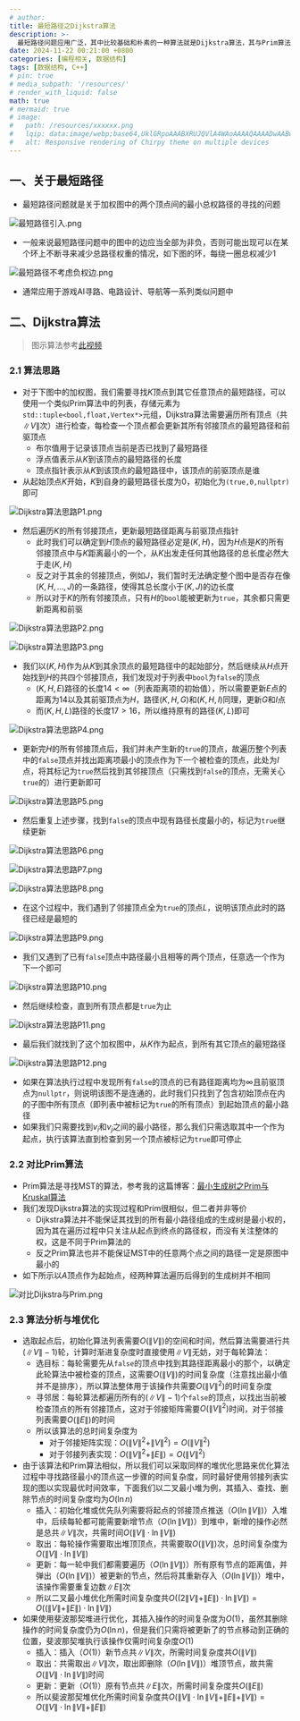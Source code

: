 ```yaml
---
# author:
title: 最短路径之Dijkstra算法
description: >-
  最短路径问题应用广泛，其中比较基础和朴素的一种算法就是Dijkstra算法，其与Prim算法形似但有本质的不同
date: 2024-11-22 00:21:00 +0800
categories: [编程相关, 数据结构]
tags: [数据结构, C++]
# pin: true
# media_subpath: '/resources/'
# render_with_liquid: false
math: true
# mermaid: true
# image:
#   path: /resources/xxxxxx.png
#   lqip: data:image/webp;base64,UklGRpoAAABXRUJQVlA4WAoAAAAQAAAADwAABwAAQUxQSDIAAAARL0AmbZurmr57yyIiqE8oiG0bejIYEQTgqiDA9vqnsUSI6H+oAERp2HZ65qP/VIAWAFZQOCBCAAAA8AEAnQEqEAAIAAVAfCWkAALp8sF8rgRgAP7o9FDvMCkMde9PK7euH5M1m6VWoDXf2FkP3BqV0ZYbO6NA/VFIAAAA
#   alt: Responsive rendering of Chirpy theme on multiple devices
---
```


## 一、关于最短路径
- 最短路径问题就是关于加权图中的两个顶点间的最小总权路径的寻找的问题

![最短路径引入.png](/resources/数据结构/最短路径引入.png)

- 一般来说最短路径问题中的图中的边应当全部为非负，否则可能出现可以在某个环上不断寻来减少总路径权重的情况，如下图的环，每绕一圈总权减少$1$

![最短路径不考虑负权边.png](/resources/数据结构/最短路径不考虑负权边.png)

- 通常应用于游戏AI寻路、电路设计、导航等一系列类似问题中

## 二、Dijkstra算法

>图示算法参考[此视频](https://www.bilibili.com/video/BV1QESyYGE55/?share_source=copy_web&vd_source=5ef86699cafaaf10c5dc362759c73a7d)

### 2.1 算法思路
- 对于下图中的加权图，我们需要寻找$K$顶点到其它任意顶点的最短路径，可以使用一个类似Prim算法中的列表，存储元素为`std::tuple<bool,float,Vertex*>`元组，Dijkstra算法需要遍历所有顶点（共$\|V\|$次）进行检查，每检查一个顶点都会更新其所有邻接顶点的最短路径和前驱顶点
	- 布尔值用于记录该顶点当前是否已找到了最短路径
	- 浮点值表示从$K$到该顶点的最短路径的长度
	- 顶点指针表示从$K$到该顶点的最短路径中，该顶点的前驱顶点是谁
- 从起始顶点$K$开始，$K$到自身的最短路径长度为$0$，初始化为`(true,0,nullptr)`即可

![Dijkstra算法思路P1.png](/resources/数据结构/Dijkstra算法思路P1.png)

- 然后遍历$K$的所有邻接顶点，更新最短路径距离与前驱顶点指针
	- 此时我们可以确定到$H$顶点的最短路径必定是$(K,H)$，因为$H$点是$K$的所有邻接顶点中与$K$距离最小的一个，从$K$出发走任何其他路径的总长度必然大于走$(K,H)$
	- 反之对于其余的邻接顶点，例如$J$，我们暂时无法确定整个图中是否存在像$(K,H,...,J)$的一条路径，使得其总长度小于$(K,J)$的边长度
	- 所以对于$K$的所有邻接顶点，只有$H$的`bool`能被更新为`true`，其余都只需更新距离和前驱

![Dijkstra算法思路P2.png](/resources/数据结构/Dijkstra算法思路P2.png)

![Dijkstra算法思路P3.png](/resources/数据结构/Dijkstra算法思路P3.png)

- 我们以$(K,H)$作为从$K$到其余顶点的最短路径中的起始部分，然后继续从$H$点开始找到$H$的共四个邻接顶点，我们发现对于列表中`bool`为`false`的顶点
	- $(K,H,E)$路径的长度$14<\infty$（列表距离项的初始值），所以需要更新$E$点的距离为$14$以及其前驱顶点为$H$，路径$(K,H,G)$和$(K,H,I)$同理，更新$G$和$I$点
	- 而$(K,H,L)$路径的长度$17>16$，所以维持原有的路径$(K,L)$即可

![Dijkstra算法思路P4.png](/resources/数据结构/Dijkstra算法思路P4.png)

- 更新完$H$的所有邻接顶点后，我们并未产生新的`true`的顶点，故遍历整个列表中的`false`顶点并找出距离项最小的顶点作为下一个被检查的顶点，此处为$I$点，将其标记为`true`然后找到其邻接顶点（只需找到`false`的顶点，无需关心`true`的）进行更新即可

![Dijkstra算法思路P5.png](/resources/数据结构/Dijkstra算法思路P5.png)

- 然后重复上述步骤，找到`false`的顶点中现有路径长度最小的，标记为`true`继续更新

![Dijkstra算法思路P6.png](/resources/数据结构/Dijkstra算法思路P6.png)

![Dijkstra算法思路P7.png](/resources/数据结构/Dijkstra算法思路P7.png)

![Dijkstra算法思路P8.png](/resources/数据结构/Dijkstra算法思路P8.png)

- 在这个过程中，我们遇到了邻接顶点全为`true`的顶点$L$，说明该顶点此时的路径已经是最短的

![Dijkstra算法思路P9.png](/resources/数据结构/Dijkstra算法思路P9.png)

- 我们又遇到了已有`false`顶点中路径最小且相等的两个顶点，任意选一个作为下一个即可

![Dijkstra算法思路P10.png](/resources/数据结构/Dijkstra算法思路P10.png)

- 然后继续检查，直到所有顶点都是`true`为止

![Dijkstra算法思路P11.png](/resources/数据结构/Dijkstra算法思路P11.png)

- 最后我们就找到了这个加权图中，从$K$作为起点，到所有其它顶点的最短路径

![Dijkstra算法思路P12.png](/resources/数据结构/Dijkstra算法思路P12.png)

- 如果在算法执行过程中发现所有`false`的顶点的已有路径距离均为$\infty$且前驱顶点为`nullptr`，则说明该图不是连通的，此时我们只找到了包含初始顶点在内的子图中所有顶点（即列表中被标记为`true`的所有顶点）到起始顶点的最小路径
- 如果我们只需要找到$v_i$和$v_j$之间的最小路径，那么我们只需选取其中一个作为起点，执行该算法直到检查到另一个顶点被标记为`true`即可停止

### 2.2 对比Prim算法
- Prim算法是寻找MST的算法，参考我的这篇博客：[最小生成树之Prim与Kruskal算法](https://whythz.github.io/%E6%9C%80%E5%B0%8F%E7%94%9F%E6%88%90%E6%A0%91%E4%B9%8BPrim%E4%B8%8EKruskal%E7%AE%97%E6%B3%95/)
- 我们发现Dijkstra算法的实现过程和Prim很相似，但二者并非等价
	- Dijkstra算法并不能保证其找到的所有最小路径组成的生成树是最小权的，因为其在遍历过程中只关注从起点到终点的路径权，而没有关注整体的权，这是不同于Prim算法的
	- 反之Prim算法也并不能保证MST中的任意两个点之间的路径一定是原图中最小的
- 如下所示以$A$顶点作为起始点，经两种算法遍历后得到的生成树并不相同

![对比Dijkstra与Prim.png](/resources/数据结构/对比Dijkstra与Prim.png)

### 2.3 算法分析与堆优化
- 选取起点后，初始化算法列表需要$O(\|V\|)$的空间和时间，然后算法需要进行共$(\|V\|-1)$轮，计算时渐进复杂度时直接使用$\|V\|$无妨，对于每轮算法：
	- 选目标：每轮需要先从`false`的顶点中找到其路径距离最小的那个，以确定此轮算法中被检查的顶点，这需要$O(\|V\|)$的时间复杂度（注意找出最小值并不是排序），所以算法整体用于该操作共需要$O(\|V\|^2)$的时间复杂度
	- 寻邻居：每轮算法都遍历所有的$(\|V\|-1)$个`false`的顶点，以找出当前被检查顶点的所有邻接顶点，这对于邻接矩阵需要$O(\|V\|^2)$时间，对于邻接列表需要$O(\|E\|)$的时间
	- 所以该算法的总时间复杂度为
		- 对于邻接矩阵实现：$O(\|V\|^2+\|V\|^2)=O(\|V\|^2)$
		- 对于邻接列表实现：$O(\|V\|^2+\|E\|)=O(\|V\|^2)$
- 由于该算法和Prim算法相似，所以我们可以采取同样的堆优化思路来优化算法过程中寻找路径最小的顶点这一步骤的时间复杂度，同时最好使用邻接列表实现的图以实现最优时间效率，下面我们以二叉最小堆为例，其插入、查找、删除节点的时间复杂度均为$O(\ln{n})$
	- 插入：初始化堆或优先队列需要将起点的邻接顶点推送（$O(\ln{\|V\|})$）入堆中，后续每轮都可能需要新增节点（$O(\ln{\|V\|})$）到堆中，新增的操作必然是总共$\|V\|$次，共需时间$O(\|V\|\cdot\ln{\|V\|})$
	- 取出：每轮操作需要取出堆顶顶点，共需要取$O(\|V\|)$次，总时间复杂度为$O(\|V\|\cdot\ln{\|V\|})$
	- 更新：每一轮中我们都需要遍历（$O(\ln{\|V\|})$）所有原有节点的距离值，并弹出（$O(\ln{\|V\|})$）被更新的节点，然后将其重新存入（$O(\ln{\|V\|})$）堆中，该操作需要重复边数$\|E\|$次
	- 所以二叉最小堆优化所需时间复杂度共$O((2\|V\|+\|E\|)\cdot\ln{\|V\|})=O((\|V\|+\|E\|)\cdot\ln{\|V\|})$
- 如果使用斐波那契堆进行优化，其插入操作的时间复杂度为$O(1)$，虽然其删除操作的时间复杂度仍为$O(\ln{n})$，但是我们只需将被更新了的节点移动到正确的位置，斐波那契堆执行该操作仅需时间复杂度$O(1)$
	- 插入：插入（$O(1)$）新节点共$\|V\|$次，所需时间复杂度共$O(\|V\|)$
	- 取出：共需取出$\|V\|$次，取出即删除（$O(\ln{\|V\|})$）堆顶节点，故共需$O(\|V\|\cdot\ln{\|V\|})$时间
	- 更新：更新（$O(1)$）原有节点共$\|E\|$次，所需时间复杂度共$O(\|E\|)$
	- 所以斐波那契堆优化所需时间复杂度共$O(\|V\|\cdot\ln{\|V\|}+\|E\|+\|V\|)=O(\|V\|\cdot\ln{\|V\|}+\|E\|)$